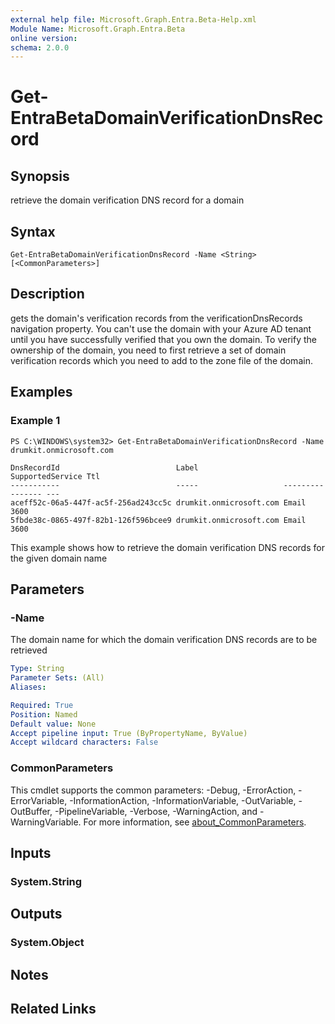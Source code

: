 ```yaml
---
external help file: Microsoft.Graph.Entra.Beta-Help.xml
Module Name: Microsoft.Graph.Entra.Beta
online version:
schema: 2.0.0
---
```


# Get-EntraBetaDomainVerificationDnsRecord

## Synopsis
retrieve the domain verification DNS record for a domain

## Syntax

```
Get-EntraBetaDomainVerificationDnsRecord -Name <String> [<CommonParameters>]
```

## Description
gets the domain's verification records from the verificationDnsRecords navigation property. 
You can't use the domain with your Azure AD tenant until you have successfully verified that you own the domain.
To verify the ownership of the domain, you need to first retrieve a set of domain verification records which you need to add to the zone file of the domain.

## Examples

### Example 1
```
PS C:\WINDOWS\system32> Get-EntraBetaDomainVerificationDnsRecord -Name drumkit.onmicrosoft.com

DnsRecordId                          Label                   SupportedService Ttl
-----------                          -----                   ---------------- ---
aceff52c-06a5-447f-ac5f-256ad243cc5c drumkit.onmicrosoft.com Email            3600
5fbde38c-0865-497f-82b1-126f596bcee9 drumkit.onmicrosoft.com Email            3600
```

This example shows how to retrieve the domain verification DNS records for the given domain name

## Parameters

### -Name
The domain name for which the domain verification DNS records are to be retrieved

```yaml
Type: String
Parameter Sets: (All)
Aliases:

Required: True
Position: Named
Default value: None
Accept pipeline input: True (ByPropertyName, ByValue)
Accept wildcard characters: False
```

### CommonParameters
This cmdlet supports the common parameters: -Debug, -ErrorAction, -ErrorVariable, -InformationAction, -InformationVariable, -OutVariable, -OutBuffer, -PipelineVariable, -Verbose, -WarningAction, and -WarningVariable. For more information, see [about_CommonParameters](https://go.microsoft.com/fwlink/?LinkID=113216).

## Inputs

### System.String
## Outputs

### System.Object
## Notes

## Related Links
